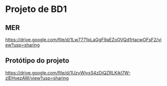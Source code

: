 # Projeto de BD1
## MER 
  https://drive.google.com/file/d/1Lw7771pLaGgF9aEZoOVQd1rtacwOFsF2/view?usp=sharing
## Protótipo do projeto
  https://drive.google.com/file/d/1UzyWjyxS4zDiQZRLKikl7W-zlEHyezAW/view?usp=sharing
